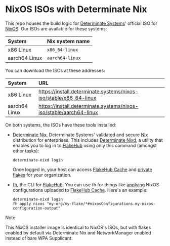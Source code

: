 # NixOS ISOs with Determinate Nix

This repo houses the build logic for [Determinate Systems][detsys]' official ISO for [NixOS].
Our ISOs are available for these systems:

| System        | Nix system name |
| :------------ | :-------------- |
| x86 Linux     | `x86_64-linux`  |
| aarch64 Linux | `aarch64-linux` |

You can download the ISOs at these addresses:

| System        | URL                                                                |
| :------------ | :----------------------------------------------------------------- |
| x86 Linux     | https://install.determinate.systems/nixos-iso/stable/x86_64-linux  |
| aarch64 Linux | https://install.determinate.systems/nixos-iso/stable/aarch64-linux |

On both systems, the ISOs have these tools installed:

- [Determinate Nix][det-nix], Determinate Systems' validated and secure [Nix] distribution for enterprises.
  This includes [Determinate Nixd][dnixd], a utility that enables you to log in to [FlakeHub] using only this command (amongst other tasks):

  ```shell
  determinate-nixd login
  ```

  Once logged in, your host can access [FlakeHub Cache][cache] and [private flakes][private-flakes] for your organization.

- [fh], the CLI for [FlakeHub].
  You can use fh for things like [applying][fh-apply-nixos] NixOS configurations uploaded to [FlakeHub Cache][cache].
  Here's an example:

  ```shell
  determinate-nixd login
  fh apply nixos "my-org/my-flake/*#nixosConfigurations.my-nixos-configuration-output"
  ```

> [!NOTE]
> This NixOS installer image is identical to NixOS's ISOs, but with flakes enabled by default via Determinate Nix and NetworkManager enabled instead of bare WPA Supplicant.

[ami]: https://docs.aws.amazon.com/AWSEC2/latest/UserGuide/AMIs.html
[fh-apply-nixos]: https://docs.determinate.systems/flakehub/cli#apply-nixos
[cache]: https://docs.determinate.systems/flakehub/cache
[demo]: https://github.com/determinatesystems/demo
[det-nix]: https://docs.determinate.systems/determinate-nix
[detsys]: https://determinate.systems
[dnixd]: https://docs.determinate.systems/determinate-nix#determinate-nixd
[ec2]: https://aws.amazon.com/ec2
[fh]: https://docs.determinate.systems/flakehub/cli
[fh-apply]: https://docs.determinate.systems/flakehub/cli#apply
[flakehub]: https://flakehub.com
[nix]: https://docs.determinate.systems/determinate-nix
[nixos]: https://zero-to-nix.com/concepts/nixos
[opentofu]: https://opentofu.org
[private-flakes]: https://docs.determinate.systems/flakehub/private-flakes
[ssm]: https://aws.amazon.com/systems-manager
[sts]: https://docs.aws.amazon.com/STS/latest/APIReference/welcome.html
[terraform]: https://terraform.io
